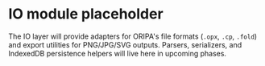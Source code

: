 # IO module placeholder

The IO layer will provide adapters for ORIPA's file formats (`.opx`, `.cp`, `.fold`) and export utilities for PNG/JPG/SVG outputs. Parsers, serializers, and IndexedDB persistence helpers will live here in upcoming phases.
